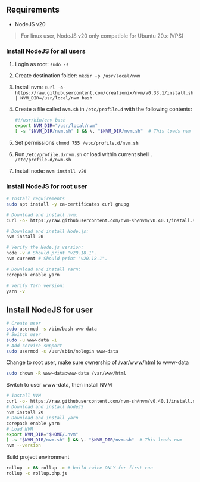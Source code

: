 ## Requirements

- NodeJS v20

> For linux user, NodeJS v20 only compatible for Ubuntu 20.x (VPS)

### Install NodeJS for all users

1.  Login as root: `sudo -s`

2.  Create destination folder: `mkdir -p /usr/local/nvm`

3.  Install nvm: `curl -o- https://raw.githubusercontent.com/creationix/nvm/v0.33.1/install.sh | NVM_DIR=/usr/local/nvm bash`

4.  Create a file called `nvm.sh` in `/etc/profile.d` with the following contents:

    ```bash
    #!/usr/bin/env bash
    export NVM_DIR="/usr/local/nvm"
    [ -s "$NVM_DIR/nvm.sh" ] && \. "$NVM_DIR/nvm.sh"  # This loads nvm
    ```

5.  Set permissions `chmod 755 /etc/profile.d/nvm.sh`

6.  Run `/etc/profile.d/nvm.sh` or load within current shell  `. /etc/profile.d/nvm.sh`

7.  Install node: `nvm install v20`

### Install NodeJS for root user

```bash
# Install requirements
sudo apt install -y ca-certificates curl gnupg

# Download and install nvm:
curl -o- https://raw.githubusercontent.com/nvm-sh/nvm/v0.40.1/install.sh | bash

# Download and install Node.js:
nvm install 20

# Verify the Node.js version:
node -v # Should print "v20.18.1".
nvm current # Should print "v20.18.1".

# Download and install Yarn:
corepack enable yarn

# Verify Yarn version:
yarn -v
```

## Install NodeJS for user

```bash
# Create user
sudo usermod -s /bin/bash www-data
# Switch user
sudo -u www-data -i
# Add service support
sudo usermod -s /usr/sbin/nologin www-data
```

Change to root user, make sure ownership of /var/www/html to www-data

```bash
sudo chown -R www-data:www-data /var/www/html
```

Switch to user www-data, then install NVM

```bash
# Install NVM
curl -o- https://raw.githubusercontent.com/nvm-sh/nvm/v0.40.1/install.sh | bash
# Download and install NodeJS
nvm install 20
# Download and install yarn
corepack enable yarn
# Load NVM
export NVM_DIR="$HOME/.nvm"
[ -s "$NVM_DIR/nvm.sh" ] && \. "$NVM_DIR/nvm.sh"  # This loads nvm
nvm --version
```

Build project environment

```bash
rollup -c && rollup -c # build twice ONLY for first run
rollup -c rollup.php.js
```